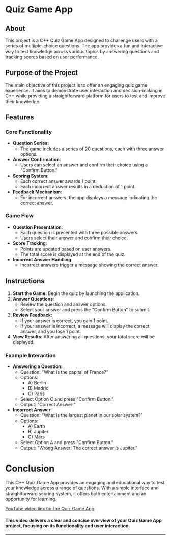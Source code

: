 # Quiz Game App

## About
This project is a C++ Quiz Game App designed to challenge users with a series of multiple-choice questions. The app provides a fun and interactive way to test knowledge across various topics by answering questions and tracking scores based on user performance.

## Purpose of the Project
The main objective of this project is to offer an engaging quiz game experience. It aims to demonstrate user interaction and decision-making in C++ while providing a straightforward platform for users to test and improve their knowledge.

## Features
### Core Functionality
- **Question Series**:
  - The game includes a series of 20 questions, each with three answer options.
- **Answer Confirmation**:
  - Users can select an answer and confirm their choice using a "Confirm Button."
- **Scoring System**:
  - Each correct answer awards 1 point.
  - Each incorrect answer results in a deduction of 1 point.
- **Feedback Mechanism**:
  - For incorrect answers, the app displays a message indicating the correct answer.

### Game Flow
- **Question Presentation**:
  - Each question is presented with three possible answers.
  - Users select their answer and confirm their choice.
- **Score Tracking**:
  - Points are updated based on user answers.
  - The total score is displayed at the end of the quiz.
- **Incorrect Answer Handling**:
  - Incorrect answers trigger a message showing the correct answer.

## Instructions
1. **Start the Game**: Begin the quiz by launching the application.
2. **Answer Questions**:
   - Review the question and answer options.
   - Select your answer and press the "Confirm Button" to submit.
3. **Review Feedback**:
   - If your answer is correct, you gain 1 point.
   - If your answer is incorrect, a message will display the correct answer, and you lose 1 point.
4. **View Results**: After answering all questions, your total score will be displayed.

### Example Interaction
- **Answering a Question**:
  - Question: "What is the capital of France?"
  - Options: 
    - A) Berlin
    - B) Madrid
    - C) Paris
  - Select Option C and press "Confirm Button."
  - Output: "Correct Answer!"
- **Incorrect Answer**:
  - Question: "What is the largest planet in our solar system?"
  - Options:
    - A) Earth
    - B) Jupiter
    - C) Mars
  - Select Option A and press "Confirm Button."
  - Output: "Wrong Answer! The correct answer is Jupiter."

# Conclusion
This C++ Quiz Game App provides an engaging and educational way to test your knowledge across a range of questions. With a simple interface and straightforward scoring system, it offers both entertainment and an opportunity for learning.

[YouTube video link for the Quiz Game App](https://youtu.be/DdCMA92CzWc?si=zGUEAxGpBppC8G4B)

#### This video delivers a clear and concise overview of your Quiz Game App project, focusing on its functionality and user interaction. 

---
